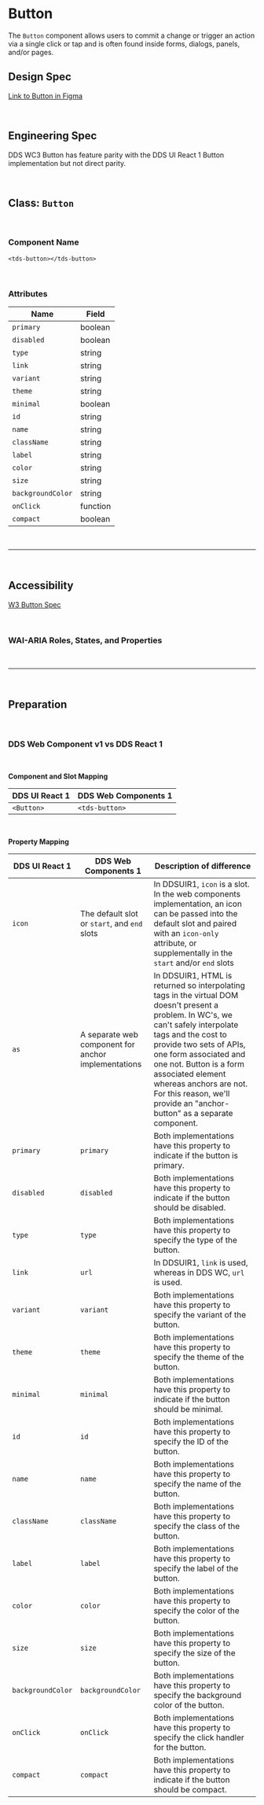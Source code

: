 # Button

The `Button` component allows users to commit a change or trigger an action via a single click or tap and is often found inside forms, dialogs, panels, and/or pages.

## **Design Spec**

[Link to Button in Figma](https://www.figma.com/proto/43D318SJ2qbknLYlNKoyu7/Documentation?page-id=1650%3A21287&node-id=1778-22596&node-type=frame&viewport=-5826%2C1267%2C0.55&t=FllCFtMiAHakM3kb-1&scaling=min-zoom&content-scaling=fixed&starting-point-node-id=2009%3A8986)

<br />

## **Engineering Spec**

DDS WC3 Button has feature parity with the DDS UI React 1 Button implementation but not direct parity.

<br />

## Class: `Button`

<br />

### **Component Name**

`<tds-button></tds-button>`

<br />

### **Attributes**

| Name              | Field                |
| ----------------- | -------------------- |
| `primary`         | boolean              |
| `disabled`        | boolean              |
| `type`            | string               |
| `link`            | string               |
| `variant`         | string               |
| `theme`           | string               |
| `minimal`         | boolean              |
| `id`              | string               |
| `name`            | string               |
| `className`       | string               |
| `label`           | string               |
| `color`           | string               |
| `size`            | string               |
| `backgroundColor` | string               |
| `onClick`         | function             |
| `compact`         | boolean              |

<br />

<hr />

<br />

## **Accessibility**

[W3 Button Spec](https://www.w3.org/WAI/ARIA/apg/patterns/button/)

<br />

### **WAI-ARIA Roles, States, and Properties**

<br />
<hr />
<br />

## **Preparation**

<br />

### **DDS Web Component v1 vs DDS React 1**

<br />

**Component and Slot Mapping**

| DDS UI React 1 | DDS Web Components 1 |
| -------------- | -------------------- |
| `<Button>`     | `<tds-button>`       |

<br />

**Property Mapping**

| DDS UI React 1     | DDS Web Components 1                        | Description of difference                                                                                                                    |
| ------------------ | ------------------------------------------- | -------------------------------------------------------------------------------------------------------------------------------------------- |
| `icon`             | The default slot or `start`, and `end` slots | In DDSUIR1, `icon` is a slot. In the web components implementation, an icon can be passed into the default slot and paired with an `icon-only` attribute, or supplementally in the `start` and/or `end` slots |
| `as`               | A separate web component for anchor implementations | In DDSUIR1, HTML is returned so interpolating tags in the virtual DOM doesn't present a problem. In WC's, we can't safely interpolate tags and the cost to provide two sets of APIs, one form associated and one not. Button is a form associated element whereas anchors are not. For this reason, we'll provide an "anchor-button" as a separate component.  |
| `primary`          | `primary`                                   | Both implementations have this property to indicate if the button is primary.                                                                 |
| `disabled`         | `disabled`                                  | Both implementations have this property to indicate if the button should be disabled.                                                         |
| `type`             | `type`                                      | Both implementations have this property to specify the type of the button.                                                                    |
| `link`             | `url`                                       | In DDSUIR1, `link` is used, whereas in DDS WC, `url` is used.                                                                                 |
| `variant`          | `variant`                                   | Both implementations have this property to specify the variant of the button.                                                                 |
| `theme`            | `theme`                                     | Both implementations have this property to specify the theme of the button.                                                                   |
| `minimal`          | `minimal`                                   | Both implementations have this property to indicate if the button should be minimal.                                                          |
| `id`               | `id`                                        | Both implementations have this property to specify the ID of the button.                                                                      |
| `name`             | `name`                                      | Both implementations have this property to specify the name of the button.                                                                    |
| `className`        | `className`                                 | Both implementations have this property to specify the class of the button.                                                                   |
| `label`            | `label`                                     | Both implementations have this property to specify the label of the button.                                                                   |
| `color`            | `color`                                     | Both implementations have this property to specify the color of the button.                                                                   |
| `size`             | `size`                                      | Both implementations have this property to specify the size of the button.                                                                    |
| `backgroundColor`  | `backgroundColor`                           | Both implementations have this property to specify the background color of the button.                                                        |
| `onClick`          | `onClick`                                   | Both implementations have this property to specify the click handler for the button.                                                          |
| `compact`          | `compact`                                   | Both implementations have this property to indicate if the button should be compact.                                                          |
